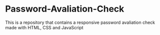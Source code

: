 # Password-Avaliation-Check
This is a repository that contains a responsive password avaliation check made with HTML, CSS and JavaScript
